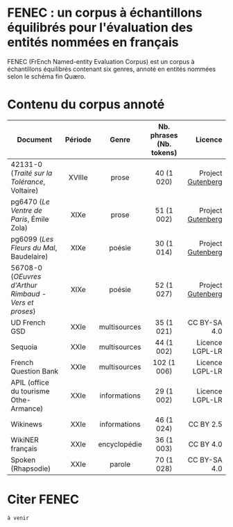 # FENEC : un corpus à échantillons équilibrés pour l'évaluation des entités nommées en français

FENEC (FrEnch Named-entity Evaluation Corpus) est un corpus à échantillons équilibrés contenant six genres, annoté en entités nommées selon le schéma fin Quæro.

# Contenu du corpus annoté

| Document | Période | Genre | Nb. phrases (Nb. tokens) | Licence |
| -------- |:-------:|:-----:|:------------------------:| -------:|
| 42131-0   (*Traité sur la Tolérance*, Voltaire) | XVIIIe | prose | 40 (1 020) | Project [Gutenberg](https://www.gutenberg.org/policy/license.html) |
| pg6470  (*Le Ventre de Paris*, Émile Zola) | XIXe | prose | 51 (1 002) | Project [Gutenberg](https://www.gutenberg.org/policy/license.html) |
| pg6099  (*Les Fleurs du Mal*, Baudelaire) | XIXe  | poésie | 30 (1 014) | Project [Gutenberg](https://www.gutenberg.org/policy/license.html) |
| 56708-0  (*OEuvres d'Arthur Rimbaud - Vers et proses*) | XIXe | poésie | 52 (1 027) | Project [Gutenberg](https://www.gutenberg.org/policy/license.html) |
| UD French GSD | XXIe | multisources  | 35 (1 021) | CC BY-SA 4.0 |
| Sequoia | XXIe | multisources | 44 (1 002) | Licence LGPL-LR |
| French Question Bank | XXIe | multisources | 102 (1 006) | Licence LGPL-LR |
| APIL (office du tourisme Othe-Armance) | XXIe | informations  | 29 (1 002) | Licence LGPL-LR |
| Wikinews | XXIe | informations | 46 (1 024) | CC BY 2.5 |
| WikiNER français | XXIe | encyclopédie | 36 (1 003) | CC BY 4.0 |
| Spoken (Rhapsodie) | XXIe | parole | 70 (1 028) | CC BY-SA 4.0 |

# Citer FENEC

`à venir`
